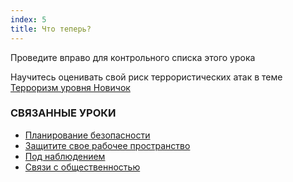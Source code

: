 ```yaml
---
index: 5
title: Что теперь?
---
```

Проведите вправо для контрольного списка этого урока

Научитесь оценивать свой риск террористических атак в теме [Терроризм уровня Новичок](umbrella://incident-response/terrorism/beginner)

### СВЯЗАННЫЕ УРОКИ

*   [Планирование безопасности](umbrella://assess-your-risk/security-planning)
*   [Защитите свое рабочее пространство](umbrella://information/protect-your-workspace)
*   [Под наблюдением](umbrella://work/being-followed/beginner)
*   [Связи с общественностью](umbrella://work/public-communications)